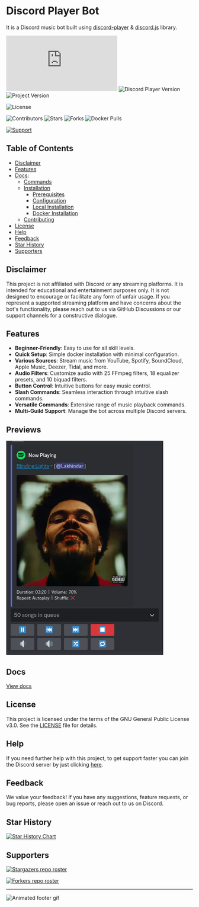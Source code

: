 # Discord Player Bot

It is a Discord music bot built using [discord-player](https://npm.im/discord-player) & [discord.js](https://npm.im/discord.js) library.

![Discord.js Version](https://img.shields.io/github/package-json/dependency-version/LakhindarPal/discord-player-bot/discord.js)
![Discord Player Version](https://img.shields.io/github/package-json/dependency-version/LakhindarPal/discord-player-bot/discord-player)
![Project Version](https://img.shields.io/github/package-json/v/LakhindarPal/discord-player-bot)

![License](https://img.shields.io/github/license/LakhindarPal/discord-player-bot?link=LICENSE)

![Contributors](https://img.shields.io/github/contributors/lakhindarpal/discord-player-bot?logo=github&link=https%3A%2F%2Fgithub.com%2FLakhindarPal%2Fdiscord-player-bot%2Fgraphs%2Fcontributors)
![Stars](https://img.shields.io/github/stars/LakhindarPal/discord-player-bot?link=https%3A%2F%2Fgithub.com%2FLakhindarPal%2Fdiscord-player-bot%2Fstargazers)
![Forks](https://img.shields.io/github/forks/LakhindarPal/discord-player-bot?link=https%3A%2F%2Fgithub.com%2FLakhindarPal%2Fdiscord-player-bot%2Fforks)
![Docker Pulls](https://img.shields.io/docker/pulls/lakhindarpal/discord-player-bot?logo=docker&label=Pulls&link=https%3A%2F%2Fhub.docker.com%2Fr%2Flakhindarpal%2Fdiscord-player-bot)

[![Support](https://img.shields.io/badge/Support-Discord-blue?style=for-the-badge&logo=discord)](https://discord.gg/8yaJBZBQTA)

## Table of Contents

- [Disclaimer](#disclaimer)
- [Features](#features)
- [Docs](docs/README.md):
  - [Commands](docs/COMMANDS.md)
  - [Installation](docs/INSTALLATION.md)
    - [Prerequisites](docs/INSTALLATION.md#prerequisites)
    - [Configuration](docs/INSTALLATION.md#configuration)
    - [Local Installation](docs/INSTALLATION.md#local-installation)
    - [Docker Installation](docs/INSTALLATION.md#docker-installation)
  - [Contributing](docs/CONTRIBUTING.md)
- [License](#license)
- [Help](#help)
- [Feedback](#feedback)
- [Star History](#star-history)
- [Supporters](#supporters)

## Disclaimer

This project is not affiliated with Discord or any streaming platforms. It is intended for educational and entertainment purposes only. It is not designed to encourage or facilitate any form of unfair usage. If you represent a supported streaming platform and have concerns about the bot's functionality, please reach out to us via GitHub Discussions or our support channels for a constructive dialogue.

## Features

- **Beginner-Friendly**: Easy to use for all skill levels.
- **Quick Setup**: Simple docker installation with minimal configuration.
- **Various Sources**: Stream music from YouTube, Spotify, SoundCloud, Apple Music, Deezer, Tidal, and more.
- **Audio Filters**: Customize audio with 25 FFmpeg filters, 18 equalizer presets, and 10 biquad filters.
- **Button Control**: Intuitive buttons for easy music control.
- **Slash Commands**: Seamless interaction through intuitive slash commands.
- **Versatile Commands**: Extensive range of music playback commands.
- **Multi-Guild Support**: Manage the bot across multiple Discord servers.

## Previews

![Play Song](previews/play_song.png)

## Docs

[View docs](docs/README.md)

## License

This project is licensed under the terms of the GNU General Public License v3.0. See the [LICENSE](LICENSE) file for details.

## Help

If you need further help with this project, to get support faster you can join the Discord server by just clicking [here](https://discord.gg/8yaJBZBQTA).

## Feedback

We value your feedback! If you have any suggestions, feature requests, or bug reports, please open an issue or reach out to us on Discord.

## Star History

[![Star History Chart](https://api.star-history.com/svg?repos=lakhindarpal/discord-player-bot&type=Date)](https://star-history.com/#lakhindarpal/discord-player-bot&Date)

## Supporters

[![Stargazers repo roster](https://reporoster.com/stars/lakhindarpal/discord-player-bot)](https://github.com/lakhindarpal/discord-player-bot/stargazers)

[![Forkers repo roster](https://reporoster.com/forks/lakhindarpal/discord-player-bot)](https://github.com/lakhindarpal/discord-player-bot/network/members)

---

![Animated footer gif](http://randojs.com/images/barsSmallTransparentBackground.gif)
